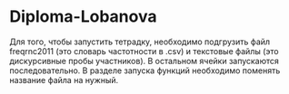 # Diploma-Lobanova
Для того, чтобы запустить тетрадку, необходимо подгрузить файл freqrnc2011 (это словарь частотности в .csv) и текстовые файлы (это дискурсивные пробы участников). В остальном ячейки запускаются последовательно. В разделе запуска функций необходимо поменять название файла на нужный.

